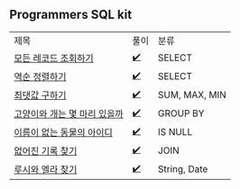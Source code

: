 ## Programmers SQL kit 
<div align="center">
    <table>
        <tr>
            <td>제목</td>
            <td>풀이</td>
            <td>분류</td>
        </tr>
        <tr>
            <td><a href="https://programmers.co.kr/learn/courses/30/lessons/59034">모든 레코드 조회하기</a></td>
            <td><a href="https://github.com/sieukim/algorithm-programmers/blob/master/sql/select/ex01.sql">✔️</a></td>
            <td>SELECT</td>
        </tr>   
        <tr>
            <td><a href="https://programmers.co.kr/learn/courses/30/lessons/59035">역순 정렬하기</a></td>
            <td><a href="https://github.com/sieukim/algorithm-programmers/blob/master/sql/select/ex02.sql">✔️</a></td>
            <td>SELECT</td>
        </tr>  
        <tr>
            <td><a href="https://programmers.co.kr/learn/courses/30/lessons/59415">최댓값 구하기</a></td>
            <td><a href="https://github.com/sieukim/algorithm-programmers/blob/master/sql/sum_max_min/ex01.sql">✔️</a></td>
            <td>SUM, MAX, MIN</td>
        </tr>
        <tr>
            <td><a href="https://programmers.co.kr/learn/courses/30/lessons/59040">고양이와 개는 몇 마리 있을까</a></td>
            <td><a href="https://github.com/sieukim/algorithm-programmers/blob/master/sql/group_by/ex01.sql">✔️</a></td>
            <td>GROUP BY</td>
        </tr>
        <tr>
            <td><a href="https://programmers.co.kr/learn/courses/30/lessons/59039">이름이 없는 동물의 아이디</a></td>
            <td><a href="https://github.com/sieukim/algorithm-programmers/blob/master/sql/is_null/ex01.sql">✔️</a></td>
            <td>IS NULL</td>
        </tr>
        <tr>
            <td><a href="https://programmers.co.kr/learn/courses/30/lessons/59042">없어진 기록 찾기</a></td>
            <td><a href="https://github.com/sieukim/algorithm-programmers/blob/master/sql/join/ex01.sql">✔️</a></td>
            <td>JOIN</td>
        </tr>
        <tr>
            <td><a href="https://programmers.co.kr/learn/courses/30/lessons/59046">루시와 엘라 찾기</a></td>
            <td><a href="https://github.com/sieukim/algorithm-programmers/blob/master/sql/string_date/ex01.sql">✔️</a></td>
            <td>String, Date</td>
        </tr>
    </table>
</div>